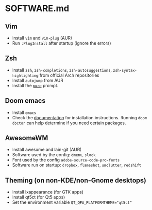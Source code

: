 # SOFTWARE.md

## Vim
* Install `vim` and `vim-plug` (AUR)
* Run `:PlugInstall` after startup (ignore the errors)

## Zsh
* Install `zsh`, `zsh-completions`, `zsh-autosuggestions`, `zsh-syntax-highlighting` from official Arch repositories
* Install `autojump` from AUR
* Install the [`pure`](https://github.com/sindresorhus/pure) prompt.

## Doom emacs
* Install `emacs`
* Check the [documentation](https://github.com/hlissner/doom-emacs) for installation instructions. Running `doom doctor` can help determine if you need certain packages.

## AwesomeWM
* Install awesome and lain-git (AUR)
* Software used by the config: `dmenu`, `slock`
* Font used by the config `adobe-source-code-pro-fonts`
* Software run on startup: `dropbox`, `flameshot`, `unclutter`, `redshift`

## Theming (on non-KDE/non-Gnome desktops)
* Install lxappearance (for GTK apps)
* Install qt5ct (for Qt5 apps)
* Set the environment variable `QT_QPA_PLATFORMTHEME="qt5ct"`
